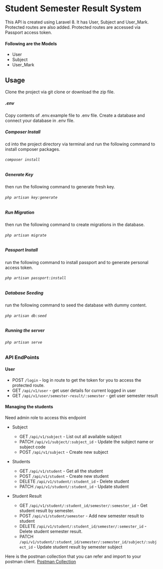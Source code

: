 # Student Semester Result System

This API is created using Laravel 8. It has User, Subject and User_Mark. Protected routes are also added. Protected routes are accessed via Passport access token.

#### Following are the Models

-   User
-   Subject
-   User_Mark

## Usage

Clone the project via git clone or download the zip file.

##### .env

Copy contents of .env.example file to .env file. Create a database and connect your database in .env file.

##### Composer Install

cd into the project directory via terminal and run the following command to install composer packages.

###### `composer install`

##### Generate Key

then run the following command to generate fresh key.

###### `php artisan key:generate`

##### Run Migration

then run the following command to create migrations in the database.

###### `php artisan migrate`

##### Passport Install

run the following command to install passport and to generate personal access token.

###### `php artisan passport:install`

##### Database Seeding

run the following command to seed the database with dummy content.

###### `php artisan db:seed`

##### Running the server

###### `php artisan serve`

### API EndPoints

#### User

-   POST `/login` - log in route to get the token for you to access the protected route.
-   GET `/api/v1/user` - get user details for current logged in user
-   GET `/api/v1/user/semester-result/:semester` - get user semester result

#### Managing the students

Need admin role to access this endpoint

-   Subject

    -   GET `/api/v1/subject` - List out all available subject
    -   PATCH `/api/v1/subject/:subject_id` - Update the subject name or subject code
    -   POST `/api/v1/subject` - Create new subject

-   Students

    -   GET `/api/v1/student` - Get all the student
    -   POST `/api/v1/student` - Create new student
    -   DELETE `/api/v1/student/:student_id` - Delete student
    -   PATCH `/api/v1/student/:student_id` - Update student

-   Student Result
    -   GET `/api/v1/student/:student_id/semester/:semester_id` - Get student result by semester.
    -   POST `/api/v1/student/semester` - Add new semester result to student
    -   DELETE `/api/v1/student/:student_id/semester/:semester_id` - Delete student semester result.
    -   PATCH `/api/v1/student/:student_id/semester/:semester_id/subject/:subject_id` - Update student result by semester subject

Here is the postman collection that you can refer and import to your postman client. [Postman Collection](https://www.getpostman.com/collections/ce960f1376ac16ce17bc)
